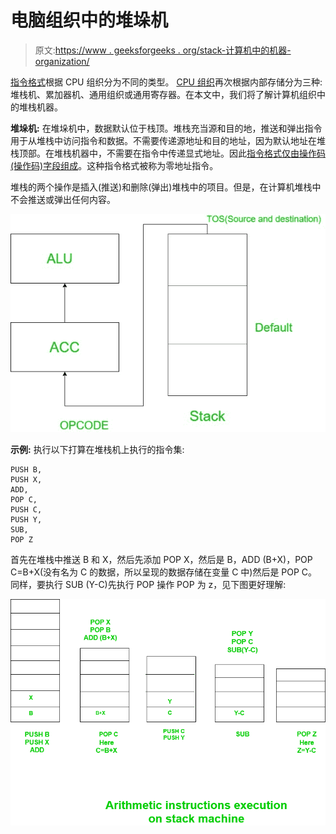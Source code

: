 # 电脑组织中的堆垛机

> 原文:[https://www . geeksforgeeks . org/stack-计算机中的机器-organization/](https://www.geeksforgeeks.org/stack-machine-in-computer-organisation/)

[指令格式](https://www.geeksforgeeks.org/computer-organization-instruction-formats-zero-one-two-three-address-instruction/)根据 CPU 组织分为不同的类型。 [CPU 组织](https://www.geeksforgeeks.org/introduction-of-stack-based-cpu-organization/)再次根据内部存储分为三种:堆栈机、累加器机、通用组织或通用寄存器。在本文中，我们将了解计算机组织中的堆栈机器。

**堆垛机:**
在堆垛机中，数据默认位于栈顶。堆栈充当源和目的地，推送和弹出指令用于从堆栈中访问指令和数据。不需要传递源地址和目的地址，因为默认地址在堆栈顶部。在堆栈机器中，不需要在指令中传递显式地址。因此[指令格式仅由操作码(操作码)字段组成](https://www.geeksforgeeks.org/introduction-of-single-accumulator-based-cpu-organization/)。这种指令格式被称为零地址指令。

堆栈的两个操作是插入(推送)和删除(弹出)堆栈中的项目。但是，在计算机堆栈中不会推送或弹出任何内容。

![](img/bbe7f4094e80ce2df68aa10fc36c3591.png)

**示例:**
执行以下打算在堆栈机上执行的指令集:

```
PUSH B, 
PUSH X, 
ADD, 
POP C, 
PUSH C, 
PUSH Y, 
SUB, 
POP Z 
```

首先在堆栈中推送 B 和 X，然后先添加 POP X，然后是 B，ADD (B+X)，POP C=B+X(没有名为 C 的数据，所以呈现的数据存储在变量 C 中)然后是 POP C。
同样，要执行 SUB (Y-C)先执行 POP 操作 POP 为 z，见下图更好理解:

![](img/602784bbdc088d6f3d0e68ea715111c1.png)